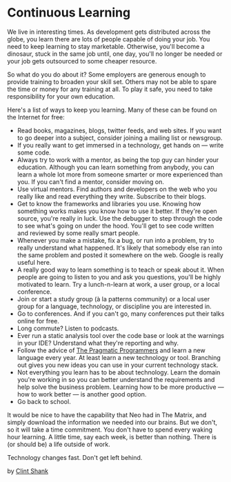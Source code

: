 # Continuous Learning

We live in interesting times. As development gets distributed across the globe, you learn there are lots of people capable of doing your job. You need to keep learning to stay marketable. Otherwise, you'll become a dinosaur, stuck in the same job until, one day, you'll no longer be needed or your job gets outsourced to some cheaper resource.

So what do you do about it? Some employers are generous enough to provide training to broaden your skill set. Others may not be able to spare the time or money for any training at all. To play it safe, you need to take responsibility for your own education.

Here's a list of ways to keep you learning. Many of these can be found on the Internet for free:

- Read books, magazines, blogs, twitter feeds, and web sites. If you want to go deeper into a subject, consider joining a mailing list or newsgroup.
- If you really want to get immersed in a technology, get hands on — write some code.
- Always try to work with a mentor, as being the top guy can hinder your education. Although you can learn something from anybody, you can learn a whole lot more from someone smarter or more experienced than you. If you can't find a mentor, consider moving on.
- Use virtual mentors. Find authors and developers on the web who you really like and read everything they write. Subscribe to their blogs.
- Get to know the frameworks and libraries you use. Knowing how something works makes you know how to use it better. If they're open source, you're really in luck. Use the debugger to step through the code to see what's going on under the hood. You'll get to see code written and reviewed by some really smart people.
- Whenever you make a mistake, fix a bug, or run into a problem, try to really understand what happened. It's likely that somebody else ran into the same problem and posted it somewhere on the web. Google is really useful here.
- A really good way to learn something is to teach or speak about it. When people are going to listen to you and ask you questions, you'll be highly motivated to learn. Try a lunch-n-learn at work, a user group, or a local conference.
- Join or start a study group (à la patterns community) or a local user group for a language, technology, or discipline you are interested in.
- Go to conferences. And if you can't go, many conferences put their talks online for free.
- Long commute? Listen to podcasts.
- Ever run a static analysis tool over the code base or look at the warnings in your IDE? Understand what they're reporting and why.
- Follow the advice of [The Pragmatic Programmers](http://www.pragprog.com/titles/tpp/the-pragmatic-programmer) and learn a new language every year. At least learn a new technology or tool. Branching out gives you new ideas you can use in your current technology stack.
- Not everything you learn has to be about technology. Learn the domain you're working in so you can better understand the requirements and help solve the business problem. Learning how to be more productive — how to work better — is another good option.
- Go back to school.

It would be nice to have the capability that Neo had in The Matrix, and simply download the information we needed into our brains. But we don't, so it will take a time commitment. You don't have to spend every waking hour learning. A little time, say each week, is better than nothing. There is (or should be) a life outside of work.

Technology changes fast. Don't get left behind.

by [Clint Shank](http://programmer.97things.oreilly.com/wiki/index.php/Clint_Shank)